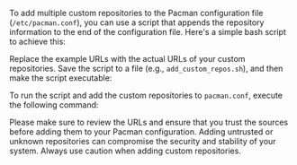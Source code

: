 To add multiple custom repositories to the Pacman configuration file (`/etc/pacman.conf`), you can use a script that appends the repository information to the end of the configuration file. Here's a simple bash script to achieve this:




Replace the example URLs with the actual URLs of your custom repositories. Save the script to a file (e.g., `add_custom_repos.sh`), and then make the script executable:




To run the script and add the custom repositories to `pacman.conf`, execute the following command:




Please make sure to review the URLs and ensure that you trust the sources before adding them to your Pacman configuration. Adding untrusted or unknown repositories can compromise the security and stability of your system. Always use caution when adding custom repositories.